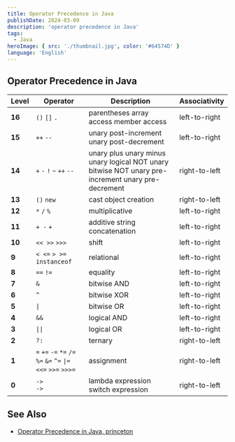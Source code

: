 ```yaml
---
title: Operator Precedence in Java
publishDate: 2024-03-09
description: 'operator precedence in Java'
tags:
  - Java
heroImage: { src: './thumbnail.jpg', color: '#64574D' }
language: 'English'
---
```


## Operator Precedence in Java

| Level  | Operator                                               | Description                                                  | Associativity |
| ------ | ------------------------------------------------------ | ------------------------------------------------------------ | ------------- |
| **16** | `()` `[]` `.`                                          | parentheses array access member access                       | left-to-right |
| **15** | `++` `--`                                              | unary post-increment unary post-decrement                    | left-to-right |
| **14** | `+` `-` `!` `~` `++` `--`                              | unary plus unary minus unary logical NOT unary bitwise NOT unary pre-increment unary pre-decrement | right-to-left |
| **13** | `()` `new`                                             | cast object creation                                         | right-to-left |
| **12** | `*` `/` `%`                                                | multiplicative                                               | left-to-right |
| **11** | `+ -` `+`                                              | additive string concatenation                                | left-to-right |
| **10** | `<< >>` `>>>`                                          | shift                                                        | left-to-right |
| **9**  | `< <=` `> >=` `instanceof`                             | relational                                                   | left-to-right |
| **8**  | `==` `!=`                                              | equality                                                     | left-to-right |
| **7**  | `&`                                                    | bitwise AND                                                  | left-to-right |
| **6**  | `^`                                                    | bitwise XOR                                                  | left-to-right |
| **5**  | `\|`                                                    | bitwise OR                                                   | left-to-right |
| **4**  | `&&`                                                   | logical AND                                                  | left-to-right |
| **3**  | `\|\|`                                                   | logical OR                                                   | left-to-right |
| **2**  | `?:`                                                   | ternary                                                      | right-to-left |
| **1**  |`=` `+=` `-=` `*=` `/=` `%=` `&=` `^=` `\|=` `<<=` `>>=` `>>>=` | assignment                                                   | right-to-left |
| **0**  | `->`<br>`->`                                                   | lambda expression<br>switch expression| right-to-left |

## See Also

* [Operator Precedence in Java, princeton](https://introcs.cs.princeton.edu/java/11precedence/)

